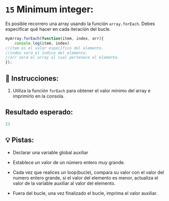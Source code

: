 # `15` Minimum integer:

Es posible recorrero una array usando la función `array.forEach`. Debes especificar qué hacer en cada iteración del bucle.

```js
myArray.forEach(function(item, index, arr){
	console.log(item, index)
//item es el valor específico del elemento.
//index será el índice del elemento.
//arr será el array al cual pertenece el elemento.
});

```

## 📝 Instrucciones:

1. Utiliza la función `forEach` para obtener el valor mínimo del array e imprimirlo en la consola.

## Resultado esperado:

```js
23
```

## 💡 Pistas:

+ Declarar una variable global auxiliar

+ Establece un valor de un número entero muy grande.

+ Cada vez que realices un loop(bucle), compara su valor con el valor del numero entero grande, si el valor del elemento es menor, actualiza el valor de la variable auxiliar al valor del elemento.

+ Fuera del bucle, una vez finalizado el bucle, imprima el valor auxiliar.


